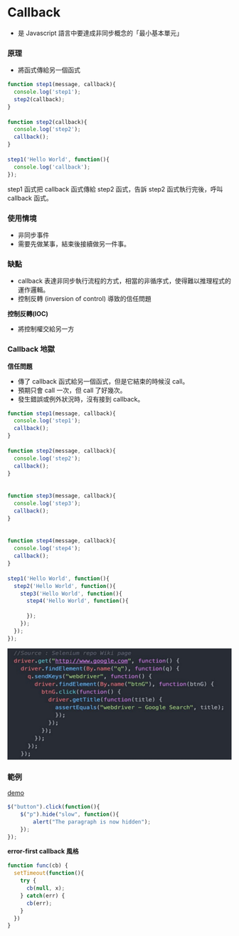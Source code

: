 # Callback

* 是 Javascript 語言中要達成非同步概念的「最小基本單元」

<!--
step1 現在就要做
step2 可以等久一點的時間在做
-->

### 原理

* 將函式傳給另一個函式

```js
function step1(message, callback){
  console.log('step1');
  step2(callback);
}

function step2(callback){
  console.log('step2');
  callback();
}

step1('Hello World', function(){
  console.log('callback');
});
```

step1 函式把 callback 函式傳給 step2 函式，告訴 step2 函式執行完後，呼叫 callback 函式。

<!-- step1, step2, callback -->

### 使用情境

* 非同步事件
* 需要先做某事，結束後接續做另一件事。

### 缺點

* callback 表達非同步執行流程的方式，相當的非循序式，使得難以推理程式的運作邏輯。
* 控制反轉 (inversion of control) 導致的信任問題

**控制反轉(IOC)**

* 將控制權交給另一方

<!--* 我們寫的程式或許是非同步的，但我們的大腦是循序式的，而且擅長單工，所以我們很容易陷入不知道現在程式邏輯跑到哪了。-->

### Callback 地獄

**信任問題**

* 傳了 callback 函式給另一個函式，但是它結束的時候沒 call。
* 預期只會 call 一次，但 call 了好幾次。
* 發生錯誤或例外狀況時，沒有接到 callback。

<!-- 我們可以把 callback hell 拆解成外部函式放在其他地方，但我們在看程式碼的時候，就比較要在各個函式之間跳來跳去不容易閱讀。-->

```js
function step1(message, callback){
  console.log('step1');
  callback();
}

function step2(message, callback){
  console.log('step2');
  callback();
}


function step3(message, callback){
  console.log('step3');
  callback();
}


function step4(message, callback){
  console.log('step4');
  callback();
}

step1('Hello World', function(){
  step2('Hello World', function(){
    step3('Hello World', function(){
      step4('Hello World', function(){  
  
      });
    });
  });
});
```

![](assets/callback-hell.png)

### 範例

[demo](https://www.w3schools.com/jquery/jquery_callback.asp)

```js
$("button").click(function(){
    $("p").hide("slow", function(){
        alert("The paragraph is now hidden");
    });
});
```

**error-first callback 風格**

```js
function func(cb) {
  setTimeout(function(){
    try {
      cb(null, x);
    } catch(err) {
      cb(err);
    }
  })
}
```